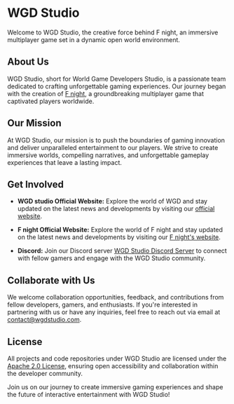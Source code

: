 # WGD Studio

Welcome to WGD Studio, the creative force behind F night, an immersive multiplayer game set in a dynamic open world environment.

## About Us

WGD Studio, short for World Game Developers Studio, is a passionate team dedicated to crafting unforgettable gaming experiences. Our journey began with the creation of [F night](https://WGD-studio.github.io/f-night/), a groundbreaking multiplayer game that captivated players worldwide.

## Our Mission

At WGD Studio, our mission is to push the boundaries of gaming innovation and deliver unparalleled entertainment to our players. We strive to create immersive worlds, compelling narratives, and unforgettable gameplay experiences that leave a lasting impact.

## Get Involved

- **WGD studio Official Website:** Explore the world of WGD and stay updated on the latest news and developments by visiting our [official website](https://WGD-studio.github.io/).
- **F night Official Website:** Explore the world of F night and stay updated on the latest news and developments by visiting our [F night's website](https://WGD-studio.github.io/f-night).

- **Discord:** Join our Discord server [WGD Studio Discord Server](https://discord.gg/WGDStudio) to connect with fellow gamers and engage with the WGD Studio community.

## Collaborate with Us

We welcome collaboration opportunities, feedback, and contributions from fellow developers, gamers, and enthusiasts. If you're interested in partnering with us or have any inquiries, feel free to reach out via email at contact@wgdstudio.com.

## License

All projects and code repositories under WGD Studio are licensed under the [Apache 2.0 License](LICENSE), ensuring open accessibility and collaboration within the developer community.

 

Join us on our journey to create immersive gaming experiences and shape the future of interactive entertainment with WGD Studio!
